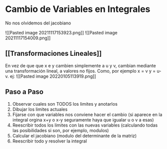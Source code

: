 # Cambio de Variables en Integrales

No nos olvidemos del jacobiano

![[Pasted image 20211117153923.png]]
![[Pasted image 20211117154009.png]]
## [[Transformaciones Lineales]]
En vez de que que x e y cambien simplemente a u y v, cambian mediante una transformación lineal, a valores no fijos. Como, por ejemplo x = v y = u-v.
ej:
![[Pasted image 20220105113919.png]]
## Paso a Paso
1) Observar cuales son TODOS los limites y anotarlos
2) Dibujar los limites actuales
3) Fijarse con que variables nos conviene hacer el cambio (si aparece en la integral orgina x+y o x-y seguramente haya que igualar u o v a esas)
4) Reescribir todos los limites con las nuevas variables (calculando todas las posibilidades si son, por ejemplo, modulos)
5) Calcular el jacobiano (modulo del determinante de la matriz)
6) Reescribir todo y resolver la integral
